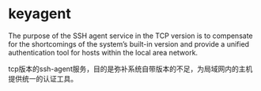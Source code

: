 # keyagent
The purpose of the SSH agent service in the TCP version is to compensate for the shortcomings of the system’s built-in version and provide a unified authentication tool for hosts within the local area network.

tcp版本的ssh-agent服务，目的是弥补系统自带版本的不足，为局域网内的主机提供统一的认证工具。
